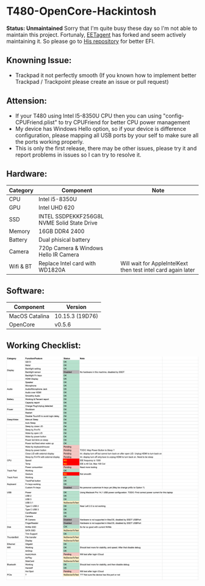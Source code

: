 # T480-OpenCore-Hackintosh

**Status: Unmaintained**
Sorry that I'm quite busy these day so I'm not able to maintain this project. Fortunaly, [EETagent](https://github.com/EETagent) has forked and seem actively maintaining it. So please go to [His repository](https://github.com/EETagent/T480-OpenCore-Hackintosh) for better EFI.

## Knowning Issue:
- Trackpad it not perfectly smooth (If you known how to implement better Trackpad / Trackpoint please create an issue or pull request)

## Attension:
- If your T480 using Intel I5-8350U CPU then you can using "config-CPUFriend.plist" to try CPUFriend for better CPU power management
- My device has Windows Hello option, so if your device is difference configuration, please mapping all USB ports by your self to make sure all the ports working properly.
- This is only the first release, there may be other issues, please try it and report problems in issues so I can try to resolve it.

## Hardware:
|Category|Component|Note
|---|---|---
|CPU|Intel i5-8350U|
|GPU|Intel UHD 620|
|SSD|INTEL SSDPEKKF256G8L NVME Solid State Drive|
|Memory|16GB DDR4 2400|
|Battery|Dual phisical battery|
|Camera|720p Camera & Windows Hello IR Camera|
|Wifi & BT|Replace Intel card with WD1820A|Will wait for AppleIntelKext then test intel card again later

## Software:
|Component|Version|
|---|---|
|MacOS Catalina|10.15.3 (19D76)|
|OpenCore|v0.5.6|


## Working Checklist:

![Checklist 1](/Checklist/1.png?raw=true "Checklist 1")
![Checklist 2](/Checklist/2.png?raw=true "Checklist 2")
